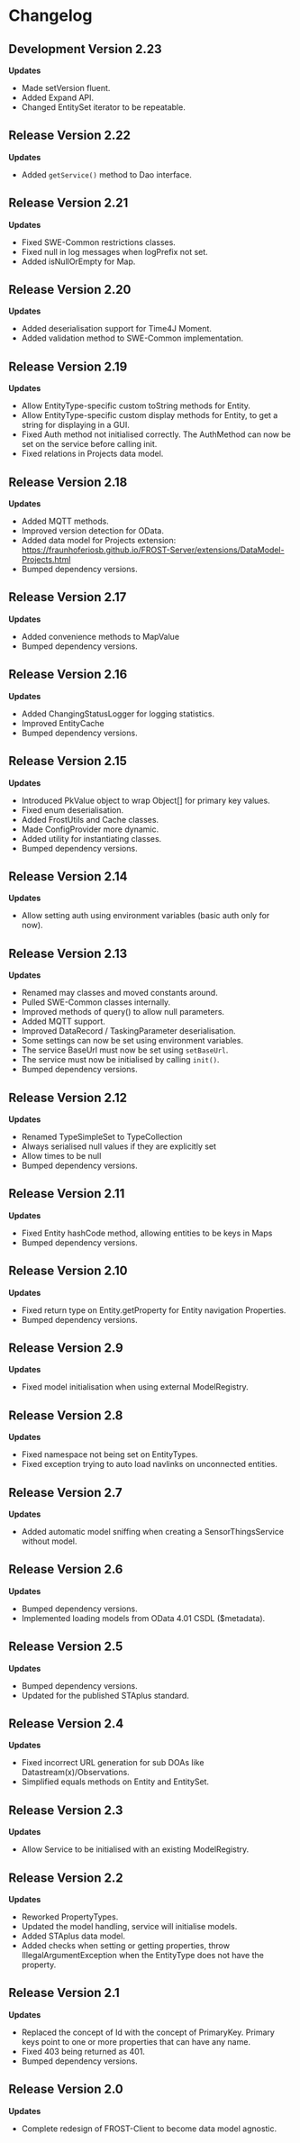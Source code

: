 # Changelog

## Development Version 2.23

**Updates**
* Made setVersion fluent.
* Added Expand API.
* Changed EntitySet iterator to be repeatable.


## Release Version 2.22

**Updates**
* Added `getService()` method to Dao interface.


## Release Version 2.21

**Updates**
* Fixed SWE-Common restrictions classes.
* Fixed null in log messages when logPrefix not set.
* Added isNullOrEmpty for Map.


## Release Version 2.20

**Updates**
* Added deserialisation support for Time4J Moment.
* Added validation method to SWE-Common implementation.


## Release Version 2.19

**Updates**
* Allow EntityType-specific custom toString methods for Entity.
* Allow EntityType-specific custom display methods for Entity, to get a string for displaying in a GUI.
* Fixed Auth method not initialised correctly. The AuthMethod can now be set on the service before calling init.
* Fixed relations in Projects data model.


## Release Version 2.18

**Updates**
* Added MQTT methods.
* Improved version detection for OData.
* Added data model for Projects extension: https://fraunhoferiosb.github.io/FROST-Server/extensions/DataModel-Projects.html
* Bumped dependency versions.


## Release Version 2.17

**Updates**
* Added convenience methods to MapValue
* Bumped dependency versions.


## Release Version 2.16

**Updates**
* Added ChangingStatusLogger for logging statistics.
* Improved EntityCache
* Bumped dependency versions.


## Release Version 2.15

**Updates**
* Introduced PkValue object to wrap Object[] for primary key values.
* Fixed enum deserialisation.
* Added FrostUtils and Cache classes.
* Made ConfigProvider more dynamic.
* Added utility for instantiating classes.
* Bumped dependency versions.


## Release Version 2.14

**Updates**
* Allow setting auth using environment variables (basic auth only for now).


## Release Version 2.13

**Updates**
* Renamed may classes and moved constants around.
* Pulled SWE-Common classes internally.
* Improved methods of query() to allow null parameters.
* Added MQTT support.
* Improved DataRecord / TaskingParameter deserialisation.
* Some settings can now be set using environment variables.
* The service BaseUrl must now be set using `setBaseUrl`.
* The service must now be initialised by calling `init()`.
* Bumped dependency versions.


## Release Version 2.12

**Updates**
* Renamed TypeSimpleSet to TypeCollection
* Always serialised null values if they are explicitly set
* Allow times to be null
* Bumped dependency versions.


## Release Version 2.11

**Updates**
* Fixed Entity hashCode method, allowing entities to be keys in Maps
* Bumped dependency versions.


## Release Version 2.10

**Updates**
* Fixed return type on Entity.getProperty for Entity navigation Properties.
* Bumped dependency versions.


## Release Version 2.9

**Updates**
* Fixed model initialisation when using external ModelRegistry.


## Release Version 2.8

**Updates**
* Fixed namespace not being set on EntityTypes.
* Fixed exception trying to auto load navlinks on unconnected entities.


## Release Version 2.7

**Updates**
* Added automatic model sniffing when creating a SensorThingsService without model.


## Release Version 2.6

**Updates**
* Bumped dependency versions.
* Implemented loading models from OData 4.01 CSDL ($metadata).


## Release Version 2.5

**Updates**
* Bumped dependency versions.
* Updated for the published STAplus standard.


## Release Version 2.4

**Updates**
* Fixed incorrect URL generation for sub DOAs like Datastream(x)/Observations.
* Simplified equals methods on Entity and EntitySet.


## Release Version 2.3

**Updates**
* Allow Service to be initialised with an existing ModelRegistry.


## Release Version 2.2

**Updates**
* Reworked PropertyTypes.
* Updated the model handling, service will initialise models.
* Added STAplus data model.
* Added checks when setting or getting properties, throw IllegalArgumentException
  when the EntityType does not have the property.


## Release Version 2.1

**Updates**
* Replaced the concept of Id with the concept of PrimaryKey.
  Primary keys point to one or more properties that can have any name.
* Fixed 403 being returned as 401.
* Bumped dependency versions.


## Release Version 2.0

**Updates**
* Complete redesign of FROST-Client to become data model agnostic.


